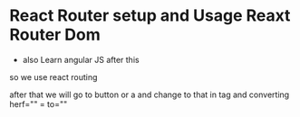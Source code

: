 # React Router setup and Usage Reaxt Router Dom

* also Learn angular JS after this

so we use react routing 

after that we will go to button or a and change to that in <link></link> tag and converting herf="" = to=""
